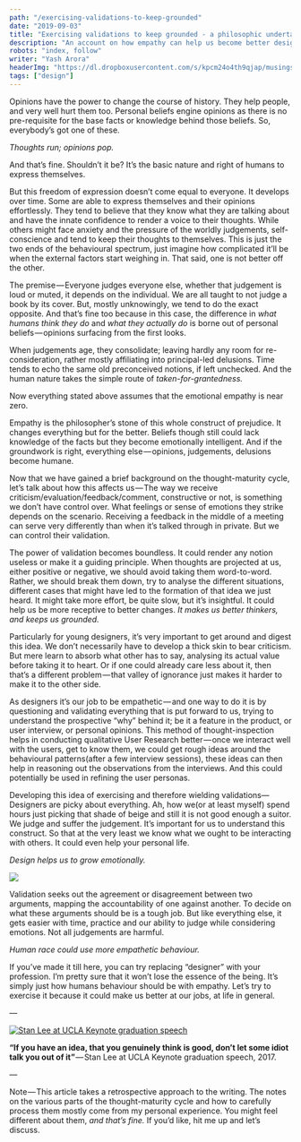 ```yaml
---
path: "/exercising-validations-to-keep-grounded"
date: "2019-09-03"
title: "Exercising validations to keep grounded - a philosophic undertaking"
description: "An account on how empathy can help us become better designers and life at general."
robots: "index, follow"
writer: "Yash Arora"
headerImg: "https://dl.dropboxusercontent.com/s/kpcm24o4th9qjap/musings.png?dl=0"
tags: ["design"]
---
```


Opinions have the power to change the course of history. They help people, and very well hurt them too. Personal beliefs engine opinions as there is no pre-requisite for the base facts or knowledge behind those beliefs. So, everybody’s got one of these.

_Thoughts run; opinions pop._

And that’s fine. Shouldn’t it be? It’s the basic nature and right of humans to express themselves.

But this freedom of expression doesn’t come equal to everyone. It develops over time. Some are able to express themselves and their opinions effortlessly. They tend to believe that they know what they are talking about and have the innate confidence to render a voice to their thoughts. While others might face anxiety and the pressure of the worldly judgements, self-conscience and tend to keep their thoughts to themselves. This is just the two ends of the behavioural spectrum, just imagine how complicated it’ll be when the external factors start weighing in. That said, one is not better off the other.

The premise — Everyone judges everyone else, whether that judgement is loud or muted, it depends on the individual. We are all taught to not judge a book by its cover. But, mostly unknowingly, we tend to do the exact opposite. And that’s fine too because in this case, the difference in _what humans think they do_ and _what they actually do_ is borne out of personal beliefs — opinions surfacing from the first looks.

When judgements age, they consolidate; leaving hardly any room for re-consideration, rather mostly affiliating into principal-led delusions. Time tends to echo the same old preconceived notions, if left unchecked. And the human nature takes the simple route of _taken-for-grantedness._

Now everything stated above assumes that the emotional empathy is near zero.

Empathy is the philosopher’s stone of this whole construct of prejudice. It changes everything but for the better. Beliefs though still could lack knowledge of the facts but they become emotionally intelligent. And if the groundwork is right, everything else — opinions, judgements, delusions become humane.

Now that we have gained a brief background on the thought-maturity cycle, let’s talk about how this affects us — The way we receive criticism/evaluation/feedback/comment, constructive or not, is something we don’t have control over. What feelings or sense of emotions they strike depends on the scenario. Receiving a feedback in the middle of a meeting can serve very differently than when it’s talked through in private. But we can control their validation.

The power of validation becomes boundless. It could render any notion useless or make it a guiding principle. When thoughts are projected at us, either positive or negative, we should avoid taking them word-to-word. Rather, we should break them down, try to analyse the different situations, different cases that might have led to the formation of that idea we just heard. It might take more effort, be quite slow, but it’s insightful. It could help us be more receptive to better changes. _It makes us better thinkers, and keeps us grounded._

Particularly for young designers, it’s very important to get around and digest this idea. We don’t necessarily have to develop a thick skin to bear criticism. But mere learn to absorb what other has to say, analysing its actual value before taking it to heart. Or if one could already care less about it, then that’s a different problem — that valley of ignorance just makes it harder to make it to the other side.

As designers it’s our job to be empathetic — and one way to do it is by questioning and validating everything that is put forward to us, trying to understand the prospective “why” behind it; be it a feature in the product, or user interview, or personal opinions. This method of thought-inspection helps in conducting qualitative User Research better — once we interact well with the users, get to know them, we could get rough ideas around the behavioural patterns(after a few interview sessions), these ideas can then help in reasoning out the observations from the interviews. And this could potentially be used in refining the user personas.

Developing this idea of exercising and therefore wielding validations— Designers are picky about everything. Ah, how we(or at least myself) spend hours just picking that shade of beige and still it is not good enough a suitor. We judge and suffer the judgement. It’s important for us to understand this construct. So that at the very least we know what we ought to be interacting with others. It could even help your personal life.

_Design helps us to grow emotionally._

![](https://dl.dropboxusercontent.com/s/gv4lusc2zym0twk/validations_article_02.png?dl=0)

Validation seeks out the agreement or disagreement between two arguments, mapping the accountability of one against another. To decide on what these arguments should be is a tough job. But like everything else, it gets easier with time, practice and our ability to judge while considering emotions. Not all judgements are harmful.

_Human race could use more empathetic behaviour._

If you’ve made it till here, you can try replacing “designer” with your profession. I’m pretty sure that it won’t lose the essence of the being. It’s simply just how humans behaviour should be with empathy. Let’s try to exercise it because it could make us better at our jobs, at life in general.

—

[![Stan Lee at UCLA Keynote graduation speech](https://img.youtube.com/vi/eMo9Guj5gCc/0.jpg)](https://www.youtube.com/watch?v=eMo9Guj5gCc)

**“If you have an idea, that you genuinely think is good, don’t let some idiot talk you out of it”** — Stan Lee at UCLA Keynote graduation speech, 2017.

—

Note — This article takes a retrospective approach to the writing. The notes on the various parts of the thought-maturity cycle and how to carefully process them mostly come from my personal experience. You might feel different about them, _and that’s fine._ If you’d like, hit me up and let’s discuss.

